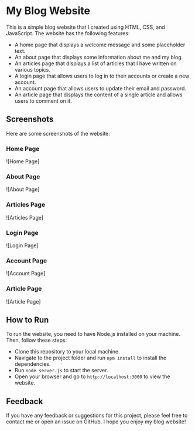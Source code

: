 # My Blog Website

This is a simple blog website that I created using HTML, CSS, and JavaScript. The website has the following features:

- A home page that displays a welcome message and some placeholder text.
- An about page that displays some information about me and my blog.
- An articles page that displays a list of articles that I have written on various topics.
- A login page that allows users to log in to their accounts or create a new account.
- An account page that allows users to update their email and password.
- An article page that displays the content of a single article and allows users to comment on it.

## Screenshots

Here are some screenshots of the website:

### Home Page

![Home Page]

### About Page

![About Page]

### Articles Page

![Articles Page]

### Login Page

![Login Page]

### Account Page

![Account Page]

### Article Page

![Article Page]

## How to Run

To run the website, you need to have Node.js installed on your machine. Then, follow these steps:

- Clone this repository to your local machine.
- Navigate to the project folder and run `npm install` to install the dependencies.
- Run `node server.js` to start the server.
- Open your browser and go to `http://localhost:3000` to view the website.

## Feedback

If you have any feedback or suggestions for this project, please feel free to contact me or open an issue on GitHub. I hope you enjoy my blog website!
